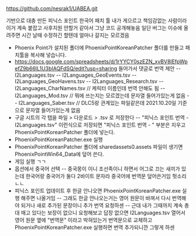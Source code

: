 https://github.com/nesrak1/UABEA.git

기반으로 대충 만든 피닉스 포인트 한국어 패치 툴
내가 게으르고 책임감없는 사람이라 이거 계속 붙잡고 사후지원 안할거 같아서 그냥 코드 공개해놓음
일단 버그는 이슈에 올려주면 시간 날때 수정하긴 할텐데 얼마나 갈지는 모르겠음

 - Phoenix Point가 설치된 폴더에 PhoenixPointKoreanPatcher 폴더를 만들고 패치툴을 복사해 넣습니다.
 - https://docs.google.com/spreadsheets/d/1rYYCY0szEZN_xvBV8lEfpWpefZ9b66lL1U3bIAQFdSQ/edit?usp=sharing 들어가서 댓글로 번역 제안
  -- I2Languages.tsv
  -- I2Languages_GeoEvents.tsv
  -- I2Languages_GeoHavens.tsv
  -- I2Languages_Research.tsv
  -- I2Languages_CharNames.tsv // 케릭터 이름인데 번역 안해도 됨
  -- I2Languages_Mod.tsv       // 뭐에 쓰는지는 모르겠는데 문자열 들어가있는게 없음
  -- I2Languages_Saber.tsv     // DLC5랑 관계있는 파일같은데 2021.10.20일 기준으로 문자열 들어가있는게 없음
 - 구글 시트의 각 탭을 파일 > 다운로드 > .tsv 로 저장한다
  -- "피닉스 포인트 번역 - I2Languages.tsv" 이런식으로 저장되면 "피닉스 포인트 번역 - " 부분은 지우고 PhoenixPointKoreanPatcher 폴더에 넣는다.
 - PhoenixPointKoreanPatcher.exe 실행
 - PhoenixPointKoreanPatcher 폴더에 sharedassets0.assets 파일이 생기면 PhoenixPointWin64_Data에 덮어 쓴다.
 - 게임 실행 ㄱㄱ
 - 옵션에서 중국어 선택
  -- 중국몽이 이니 조선족이니 하면서 어그로 끄는 새끼가 있는데 한국어랑 중국어가 둘다 2바이트 문자라 중국어에 번역문 덮어쓴거임 헛소리 ㄴㄴ
 - 피닉스 포인트 업데이트 후 한글 안나오면 PhoenixPointKoreanPatcher.exe 실행 해주면 나올거임
  -- 그래도 한글 안나오는거는 영어 원문이 바껴서 다시 번역해야 되거나 새로 추가된 문장이니 추가 번역 요청하센
  -- 근대 내가 그때까지 계속 총대 매고 있다는 보장이 없으니 요청해보고 답장 없으면 I2Languages.tsv 열어서 영어 원문 옆에 "번역문" 이라고 박혀있는거 번역문으로 교체하고 PhoenixPointKoreanPatcher.exe 실행하면 번역 추가되니깐 그렇게 하센
